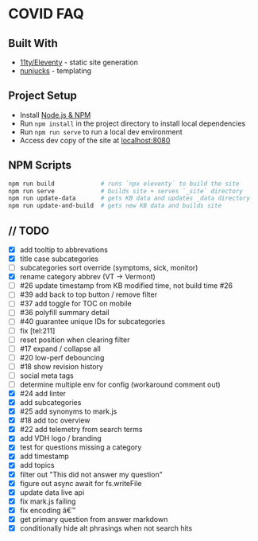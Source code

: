 # COVID FAQ

## Built With

- [11ty/Eleventy](https://www.11ty.io) - static site generation
- [nunjucks](https://mozilla.github.io/nunjucks/) - templating

## Project Setup

- Install [Node.js & NPM](https://nodejs.org/en/download/)
- Run `npm install` in the project directory to install local dependencies
- Run `npm run serve` to run a local dev environment
- Access dev copy of the site at [localhost:8080](http://localhost:8080)

## NPM Scripts

```bash
npm run build             # runs `npx eleventy` to build the site
npm run serve             # builds site + serves `_site` directory
npm run update-data       # gets KB data and updates _data directory
npm run update-and-build  # gets new KB data and builds site
```

## // TODO

- [x] add tooltip to abbrevations
- [x] title case subcategories
- [ ] subcategories sort override (symptoms, sick, monitor)
- [x] rename category abbrev (VT -> Vermont)
- [ ] #26 update timestamp from KB modified time, not build time #26
- [ ] #39 add back to top button / remove filter
- [ ] #37 add toggle for TOC on mobile
- [ ] #36 polyfill summary detail
- [ ] #40 guarantee unique IDs for subcategories
- [ ] fix [tel:211]
- [ ] reset position when clearing filter
- [ ] #17 expand / collapse all
- [ ] #20 low-perf debouncing
- [ ] #18 show revision history
- [ ] social meta tags
- [ ] determine multiple env for config (workaround comment out)
- [x] #24 add linter
- [x] add subcategories
- [x] #25 add synonyms to mark.js
- [x] #18 add toc overview
- [x] #22 add telemetry from search terms
- [x] add VDH logo / branding
- [x] test for questions missing a category
- [x] add timestamp
- [x] add topics
- [x] filter out "This did not answer my question"
- [x] figure out async await for fs.writeFile
- [x] update data live api
- [x] fix mark.js failing
- [x] fix encoding â€™
- [x] get primary question from answer markdown
- [x] conditionally hide alt phrasings when not search hits
